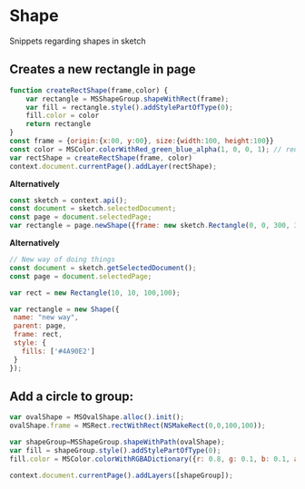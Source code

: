 # Shape
Snippets regarding shapes in sketch

## Creates a new rectangle in page
```javascript
function createRectShape(frame,color) {
	var rectangle = MSShapeGroup.shapeWithRect(frame);
	var fill = rectangle.style().addStylePartOfType(0);
	fill.color = color
    return rectangle
}
const frame = {origin:{x:00, y:00}, size:{width:100, height:100}}
const color = MSColor.colorWithRed_green_blue_alpha(1, 0, 0, 1); // red
var rectShape = createRectShape(frame, color)
context.document.currentPage().addLayer(rectShape);
```

**Alternatively**

```javascript
const sketch = context.api();
const document = sketch.selectedDocument;
const page = document.selectedPage;
var rectangle = page.newShape({frame: new sketch.Rectangle(0, 0, 300, 300)});
```

**Alternatively**

```javascript
// New way of doing things
const document = sketch.getSelectedDocument();
const page = document.selectedPage;

var rect = new Rectangle(10, 10, 100,100);

var rectangle = new Shape({
 name: "new way",
 parent: page,
 frame: rect,
 style: {
   fills: ['#4A90E2']
 }
});
```


## Add a circle to group:
```javascript
var ovalShape = MSOvalShape.alloc().init();
ovalShape.frame = MSRect.rectWithRect(NSMakeRect(0,0,100,100));

var shapeGroup=MSShapeGroup.shapeWithPath(ovalShape);
var fill = shapeGroup.style().addStylePartOfType(0);
fill.color = MSColor.colorWithRGBADictionary({r: 0.8, g: 0.1, b: 0.1, a: 1});

context.document.currentPage().addLayers([shapeGroup]);
```
